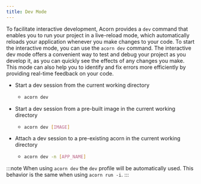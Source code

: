 ```yaml
---
title: Dev Mode 
---
```

To facilitate interactive development, Acorn provides a `dev` command that enables you to run your project in a live-reload mode, which automatically reloads your application whenever you make changes to your code. To start the interactive mode, you can use the `acorn dev` command.
The interactive dev mode offers a convenient way to test and debug your project as you develop it, as you can quickly see the effects of any changes you make. This mode can also help you to identify and fix errors more efficiently by providing real-time feedback on your code.

- Start a dev session from the current working directory
  - ```bash
    acorn dev
    ```
- Start a dev session from a pre-built image in the current working directory
  - ```bash
    acorn dev [IMAGE]
    ```
- Attach a dev session to a pre-existing acorn in the current working directory
  - ```bash
    acorn dev -n [APP_NAME]
    ```

:::note
When using `acorn dev` the `dev` profile will be automatically used. This behavior is the same when using `acorn run -i`.
:::